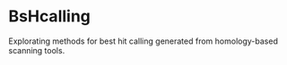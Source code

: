 # BsHcalling
Explorating methods for best hit calling generated from homology-based scanning tools.
